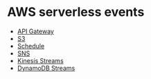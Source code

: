 <!--
title: AWS Serverless Events
menuText: AWS Events
layout: Doc
-->

# AWS serverless events

* [API Gateway](./01-apigateway.md)
* [S3](./02-s3.md)
* [Schedule](./03-schedule.md)
* [SNS](./04-sns.md)
* [Kinesis Streams](./05-kinesis-streams.md)
* [DynamoDB Streams](./06-dynamodb-streams.md)
